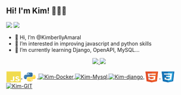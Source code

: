 ## Hi! I'm Kim! 🌺👩‍💻
<div> 
  <a href = "mailto:kimberllys.amaral@gmail.com"><img src="https://img.shields.io/badge/-Gmail-%23333?style=for-the-badge&logo=gmail&logoColor=white" target="_blank"></a>
  <a href="https://www.linkedin.com/in/kimberllyamaral" target="_blank"><img src="https://img.shields.io/badge/-LinkedIn-%230077B5?style=for-the-badge&logo=linkedin&logoColor=white" target="_blank"></a> 
</div>

- 👋 Hi, I’m @KimberllyAmaral
- 👀 I’m interested in improving javascript and python skills
- 🌱 I’m currently learning Django, OpenAPI, MySQL...

<div align="center" display="inline_block">
  <a href="https://github.com/KimberllyAmaral">
  <img height="180em" src="https://github-readme-stats.vercel.app/api?username=KimberllyAmaral&show_icons=true&theme=cobalt&include_all_commits=true&count_private=true"/>
  <img height="180em" src="https://github-readme-stats.vercel.app/api/top-langs/?username=KimberllyAmaral&layout=compact&langs_count=7&theme=dracula"/>
</div>
<div style="display: inline_block"><br>
  <img align="center" alt="Kim-Js" height="30" width="40" src="https://raw.githubusercontent.com/devicons/devicon/master/icons/javascript/javascript-plain.svg">

  <img align="center" alt="Kim-Python" height="30" width="40" src="https://raw.githubusercontent.com/devicons/devicon/master/icons/python/python-original.svg">

  <img align="center" alt="Kim-Docker" height="30" width="40" src="https://cdn.jsdelivr.net/gh/devicons/devicon/icons/docker/docker-original-wordmark.svg" />
  
  <img align="center" alt="Kim-Mysql" height="30" width="40" src="https://cdn.jsdelivr.net/gh/devicons/devicon/icons/mysql/mysql-original-wordmark.svg" />
  
  <img align="center" alt="Kim-django" height="30" width="40" src="https://cdn.jsdelivr.net/gh/devicons/devicon/icons/django/django-original.svg" />
  
  <img align="center" alt="Kim-HTML" height="30" width="40" src="https://raw.githubusercontent.com/devicons/devicon/master/icons/html5/html5-original.svg">
  
  <img align="center" alt="Kim-CSS" height="30" width="40" src="https://raw.githubusercontent.com/devicons/devicon/master/icons/css3/css3-original.svg">
  
  <img align="center" alt="Kim-GIT" height="30" width="40" src="https://cdn.jsdelivr.net/gh/devicons/devicon/icons/git/git-original.svg" />
</div>

